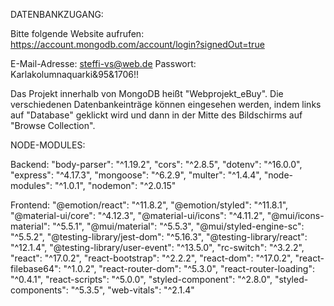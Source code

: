 
DATENBANKZUGANG:

Bitte folgende Website aufrufen: https://account.mongodb.com/account/login?signedOut=true

E-Mail-Adresse: steffi-vs@web.de
Passwort: Karlakolumnaquarki&95&1706!!

Das Projekt innerhalb von MongoDB heißt "Webprojekt_eBuy".
Die verschiedenen Datenbankeinträge können eingesehen werden, indem links auf "Database" geklickt wird und dann in der Mitte des Bildschirms auf "Browse Collection".


NODE-MODULES:

Backend:
    "body-parser": "^1.19.2",
    "cors": "^2.8.5",
    "dotenv": "^16.0.0",
    "express": "^4.17.3",
    "mongoose": "^6.2.9",
    "multer": "^1.4.4",
    "node-modules": "^1.0.1",
    "nodemon": "^2.0.15"

Frontend:
    "@emotion/react": "^11.8.2",
    "@emotion/styled": "^11.8.1",
    "@material-ui/core": "^4.12.3",
    "@material-ui/icons": "^4.11.2",
    "@mui/icons-material": "^5.5.1",
    "@mui/material": "^5.5.3",
    "@mui/styled-engine-sc": "^5.5.2",
    "@testing-library/jest-dom": "^5.16.3",
    "@testing-library/react": "^12.1.4",
    "@testing-library/user-event": "^13.5.0",
    "rc-switch": "^3.2.2",
    "react": "^17.0.2",
    "react-bootstrap": "^2.2.2",
    "react-dom": "^17.0.2",
    "react-filebase64": "^1.0.2",
    "react-router-dom": "^5.3.0",
    "react-router-loading": "^0.4.1",
    "react-scripts": "^5.0.0",
    "styled-component": "^2.8.0",
    "styled-components": "^5.3.5",
    "web-vitals": "^2.1.4"

